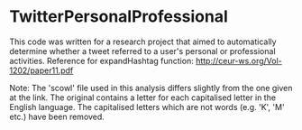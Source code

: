 # TwitterPersonalProfessional
This code was written for a research project that aimed to automatically determine whether a tweet referred to a user's personal or professional activities.
Reference for expandHashtag function: http://ceur-ws.org/Vol-1202/paper11.pdf

Note: The 'scowl' file used in this analysis differs slightly from the one given at the link. The original contains a letter for each capitalised letter in the English language. The capitalised letters which are not words (e.g. 'K', 'M' etc.) have been removed.

